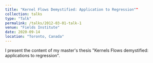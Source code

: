 ```yaml
---
title: "Kernel Flows Demystified: Application to Regression""
collection: talks
type: "Talk"
permalink: /talks/2012-03-01-talk-1
venue: "Fields Institute"
date: 2020-09-14
location: "Toronto, Canada"
---
```


I present the content of my master's thesis "Kernels Flows demystified: applications to regression".




